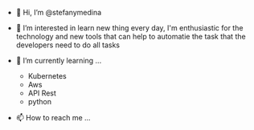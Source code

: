 - 👋 Hi, I’m @stefanymedina
- 👀 I’m interested in learn new thing every day, I'm enthusiastic for the technology and new tools that can help 
to automatie the task that the developers need to do all tasks
- 🌱 I’m currently learning ...
  - Kubernetes
  - Aws
  - API Rest
  - python

- 📫 How to reach me ...

<!---
stefanymedina/stefanymedina is a ✨ special ✨ repository because its `README.md` (this file) appears on your GitHub profile.
You can click the Preview link to take a look at your changes.
--->
